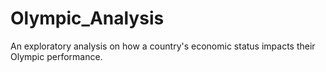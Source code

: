 # Olympic_Analysis
An exploratory analysis on how a country's economic status impacts their Olympic performance. 
